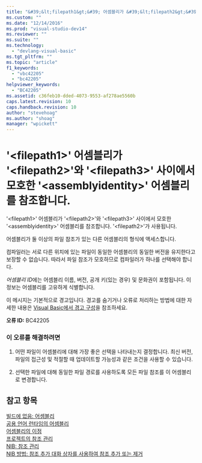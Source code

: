```yaml
---
title: "&#39;&lt;filepath1&gt;&#39; 어셈블리가 &#39;&lt;filepath2&gt;&#39;와 &#39;&lt;filepath3&gt;&#39; 사이에서 모호한 &#39;&lt;assemblyidentity&gt;&#39; 어셈블리를 참조합니다. | Microsoft Docs"
ms.custom: ""
ms.date: "12/14/2016"
ms.prod: "visual-studio-dev14"
ms.reviewer: ""
ms.suite: ""
ms.technology: 
  - "devlang-visual-basic"
ms.tgt_pltfrm: ""
ms.topic: "article"
f1_keywords: 
  - "vbc42205"
  - "bc42205"
helpviewer_keywords: 
  - "BC42205"
ms.assetid: c36feb10-dded-4073-9553-af278ae5560b
caps.latest.revision: 10
caps.handback.revision: 10
author: "stevehoag"
ms.author: "shoag"
manager: "wpickett"
---
```

# &#39;&lt;filepath1&gt;&#39; 어셈블리가 &#39;&lt;filepath2&gt;&#39;와 &#39;&lt;filepath3&gt;&#39; 사이에서 모호한 &#39;&lt;assemblyidentity&gt;&#39; 어셈블리를 참조합니다.
'\<filepath1\>' 어셈블리가 '\<filepath2\>'와 '\<filepath3\>' 사이에서 모호한 '\<assemblyidentity\>' 어셈블리를 참조합니다. '\<filepath2\>'가 사용됩니다.  
  
 어셈블리가 둘 이상의 파일 참조가 있는 다른 어셈블리의 형식에 액세스합니다.  
  
 컴파일러는 서로 다른 위치에 있는 파일이 동일한 어셈블리의 동일한 버전을 유지한다고 보장할 수 없습니다. 따라서 파일 참조가 모호하므로 컴파일러가 하나를 선택해야 합니다.  
  
 *어셈블리 ID*에는 어셈블리 이름, 버전, 공개 키\(있는 경우\) 및 문화권이 포함됩니다. 이 정보는 어셈블리를 고유하게 식별합니다.  
  
 이 메시지는 기본적으로 경고입니다. 경고를 숨기거나 오류로 처리하는 방법에 대한 자세한 내용은 [Visual Basic에서 경고 구성](../Topic/Configuring%20Warnings%20in%20Visual%20Basic.md)을 참조하세요.  
  
 **오류 ID:** BC42205  
  
### 이 오류를 해결하려면  
  
1.  어떤 파일이 어셈블리에 대해 가장 좋은 선택을 나타내는지 결정합니다. 최신 버전, 파일의 접근성 및 적절할 때 업데이트할 가능성과 같은 조건을 사용할 수 있습니다.  
  
2.  선택한 파일에 대해 동일한 파일 경로를 사용하도록 모든 파일 참조를 이 어셈블리로 변경합니다.  
  
## 참고 항목  
 [빌드에 없음: 어셈블리](http://msdn.microsoft.com/ko-kr/6c5c7b30-fa78-4f40-b908-120d0743b0e6)   
 [공용 언어 런타임의 어셈블리](../Topic/Assemblies%20in%20the%20Common%20Language%20Runtime.md)   
 [어셈블리의 이점](../Topic/Assembly%20Benefits.md)   
 [프로젝트의 참조 관리](../Topic/Managing%20references%20in%20a%20project.md)   
 [NIB: 참조 관리](http://msdn.microsoft.com/ko-kr/910912ce-0dc9-4569-9274-32c44a20cb2c)   
 [NIB 방법: 참조 추가 대화 상자를 사용하여 참조 추가 또는 제거](http://msdn.microsoft.com/ko-kr/3bd75d61-f00c-47c0-86a2-dd1f20e231c9)